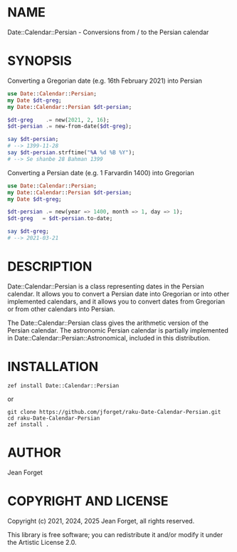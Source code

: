 NAME
====

Date::Calendar::Persian - Conversions from / to the Persian calendar

SYNOPSIS
========

Converting a Gregorian date (e.g. 16th February 2021) into Persian

```raku
use Date::Calendar::Persian;
my Date $dt-greg;
my Date::Calendar::Persian $dt-persian;

$dt-greg    .= new(2021, 2, 16);
$dt-persian .= new-from-date($dt-greg);

say $dt-persian;
# --> 1399-11-28
say $dt-persian.strftime("%A %d %B %Y");
# --> Se shanbe 28 Bahman 1399
```

Converting a Persian date (e.g. 1 Farvardin 1400) into Gregorian

```raku
use Date::Calendar::Persian;
my Date::Calendar::Persian $dt-persian;
my Date $dt-greg;

$dt-persian .= new(year => 1400, month => 1, day => 1);
$dt-greg   = $dt-persian.to-date;

say $dt-greg;
# --> 2021-03-21
```

DESCRIPTION
===========

Date::Calendar::Persian is  a class representing dates  in the Persian
calendar. It  allows you to convert  a Persian date into  Gregorian or
into other implemented  calendars, and it allows you  to convert dates
from Gregorian or from other calendars into Persian.

The Date::Calendar::Persian class gives  the arithmetic version of the
Persian  calendar.  The  astronomic   Persian  calendar  is  partially
implemented in Date::Calendar::Persian::Astronomical, included in this
distribution.

INSTALLATION
============

```shell
zef install Date::Calendar::Persian
```

or

```shell
git clone https://github.com/jforget/raku-Date-Calendar-Persian.git
cd raku-Date-Calendar-Persian
zef install .
```

AUTHOR
======

Jean Forget <J2N-FORGET at orange dot fr>

COPYRIGHT AND LICENSE
=====================

Copyright (c) 2021, 2024, 2025 Jean Forget, all rights reserved.

This library is free software; you can redistribute it and/or modify it under the Artistic License 2.0.

